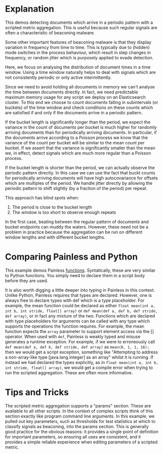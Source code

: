 # Explanation
This demos detecting documents which arrive in a periodic pattern with a scripted metric aggregation. This is useful because such regular signals are often a characteristic of beaconing malware.

Some other important features of beaconing malware is that they display variation in frequency from time to time. This is typically due to (hidden) mode switches in the process behaviour, which result in step changes in frequency, or random jitter which is purposely applied to evade detection.

Here, we focus on analysing the distribution of document times in a time window. Using a time window naturally helps to deal with signals which are not consistently periodic or only active intermittently.

Since we need to avoid holding all documents in memory we can't analyse the time between documents directly. In fact, we need predictable maximum memory usage for any script we deploy on an Elasticsearch cluster. To this end we choose to count documents falling in subintervals (or buckets) of the time window and check conditions on these counts which are satisfied if and only if the documents arrive in a periodic pattern.

If the bucket length is significantly longer than the period, we expect the variance in the count of documents per bucket is much higher for randomly arriving documents than for periodically arriving documents. In particular, if the documents arrive according to a Poisson process we know that the variance of the count per bucket will be similar to the mean count per bucket. If we assert that the variance is significantly smaller than the mean we, in effect, detect signals which are much more regular than a Poisson process.

If the bucket length is shorter than the period, we can actually observe the periodic pattern directly. In this case we can use the fact that buckt counts for periodically arriving documents will have high autocovariance for offsets which are multiples of the period. We handle jitter directly by allowing the periodic pattern to shift slightly (by a fraction of the period) per repeat.

This approach has blind spots when:
1. The period is close to the bucket length
2. The window is too short to observe enough repeats

In the first case, beating between the regular pattern of documents and bucket endpoints can muddy the waters. However, these need not be a problem in practice because the aggregation can be run on different window lengths and with different bucket lengths.

# Comparing Painless and Python
This example demos Painless [functions](https://www.elastic.co/guide/en/elasticsearch/painless/current/painless-functions.html). Syntatically, these are very similar to Python functions. You simply need to declare them in a script body before they are used.

It is also worth digging a little deeper into typing in Painless in this context. Unlike Python, Painless requires that types are declared. However, one is always free to declare types with def which is a type placeholder. For example, the mean function could be declared as either `float mean(int a, int b, int stride, float[] array)` or `def mean(def a, def b, def stride, def array)`, or in fact any mixture of the two. Functions which are declared with type placeholders for arguments can be called with any type which supports the operations the function requires. For example, the mean function expects the `array` parameter to support element access via the [] operator. When used with `def`, Painless is weakly typed and misuse generates a runtime exception. For example, if we were to erroneously call `def mean(def a, def b, def stride, def array)` as `mean(0, 1, 1, 16);` then we would get a script exception, something like "Attempting to address a non-array-like type [java.lang.Integer] as an array" whilst it is running. If instead we had declared the types explicitly, as in `float mean(int a, int b, int stride, float[] array)`, we would get a compile error when trying to run the scripted aggregation. These are often more informative.

# Tips and Tricks
The scripted metric aggregation supports a "params" section. These are available to all other scripts. In the context of complex scripts think of this section exactly like program command line arguments. In this example, we pulled out key parameters, such as thresholds for test statistics at which to classify signals as beaconing, into the params section. This is generally good practice for the obvious reasons: it provides a single point of definition for important parameters, so ensuring all uses are consistent, and it provides a simple reliable experience when editing parameters of a scripted metric.